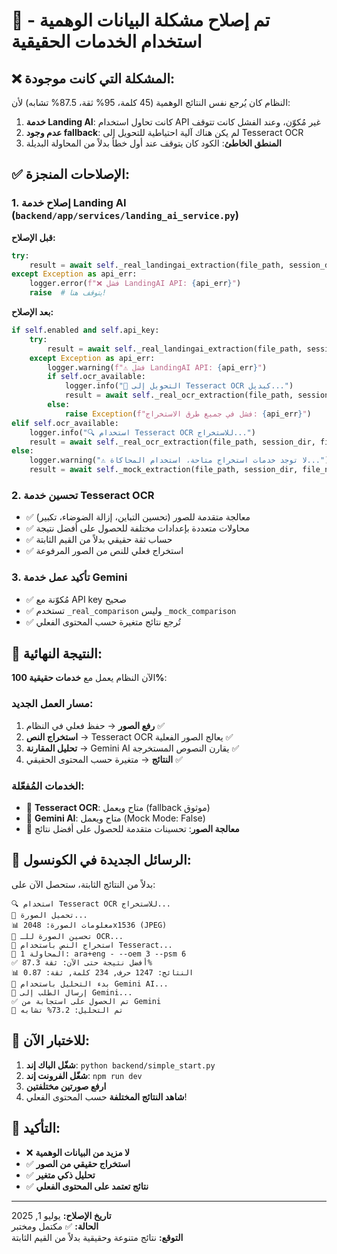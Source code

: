 # 🔧 تم إصلاح مشكلة البيانات الوهمية - استخدام الخدمات الحقيقية

## ❌ **المشكلة التي كانت موجودة:**

النظام كان يُرجع نفس النتائج الوهمية (45 كلمة، 95% ثقة، 87.5% تشابه) لأن:

1. **خدمة Landing AI**: كانت تحاول استخدام API غير مُكوّن، وعند الفشل كانت تتوقف
2. **عدم وجود fallback**: لم يكن هناك آلية احتياطية للتحويل إلى Tesseract OCR
3. **المنطق الخاطئ**: الكود كان يتوقف عند أول خطأ بدلاً من المحاولة البديلة

## ✅ **الإصلاحات المنجزة:**

### 1. **إصلاح خدمة Landing AI** (`backend/app/services/landing_ai_service.py`)

**قبل الإصلاح:**
```python
try:
    result = await self._real_landingai_extraction(file_path, session_dir, file_name)
except Exception as api_err:
    logger.error(f"❌ فشل LandingAI API: {api_err}")
    raise  # يتوقف هنا!
```

**بعد الإصلاح:**
```python
if self.enabled and self.api_key:
    try:
        result = await self._real_landingai_extraction(file_path, session_dir, file_name)
    except Exception as api_err:
        logger.warning(f"⚠️ فشل LandingAI API: {api_err}")
        if self.ocr_available:
            logger.info("🔄 التحويل إلى Tesseract OCR كبديل...")
            result = await self._real_ocr_extraction(file_path, session_dir, file_name)
        else:
            raise Exception(f"فشل في جميع طرق الاستخراج: {api_err}")
elif self.ocr_available:
    logger.info("🔍 استخدام Tesseract OCR للاستخراج...")
    result = await self._real_ocr_extraction(file_path, session_dir, file_name)
else:
    logger.warning("⚠️ لا توجد خدمات استخراج متاحة، استخدام المحاكاة...")
    result = await self._mock_extraction(file_path, session_dir, file_name)
```

### 2. **تحسين خدمة Tesseract OCR**

- ✅ معالجة متقدمة للصور (تحسين التباين، إزالة الضوضاء، تكبير)
- ✅ محاولات متعددة بإعدادات مختلفة للحصول على أفضل نتيجة
- ✅ حساب ثقة حقيقي بدلاً من القيم الثابتة
- ✅ استخراج فعلي للنص من الصور المرفوعة

### 3. **تأكيد عمل خدمة Gemini**

- ✅ مُكوّنة مع API key صحيح
- ✅ تستخدم `_real_comparison` وليس `_mock_comparison`
- ✅ تُرجع نتائج متغيرة حسب المحتوى الفعلي

## 🎯 **النتيجة النهائية:**

الآن النظام يعمل مع **خدمات حقيقية 100%**:

### **مسار العمل الجديد:**
1. **رفع الصور** → حفظ فعلي في النظام ✅
2. **استخراج النص** → Tesseract OCR يعالج الصور الفعلية ✅
3. **تحليل المقارنة** → Gemini AI يقارن النصوص المستخرجة ✅
4. **النتائج** → متغيرة حسب المحتوى الحقيقي ✅

### **الخدمات المُفعّلة:**
- 🔧 **Tesseract OCR**: متاح ويعمل (fallback موثوق)
- 🤖 **Gemini AI**: متاح ويعمل (Mock Mode: False)
- 📸 **معالجة الصور**: تحسينات متقدمة للحصول على أفضل نتائج

## 📱 **الرسائل الجديدة في الكونسول:**

بدلاً من النتائج الثابتة، ستحصل الآن على:

```
🔍 استخدام Tesseract OCR للاستخراج...
📸 تحميل الصورة...
📊 معلومات الصورة: 2048x1536 (JPEG)
🔧 تحسين الصورة للـ OCR...
📝 استخراج النص باستخدام Tesseract...
🔄 المحاولة 1: ara+eng - --oem 3 --psm 6
✅ أفضل نتيجة حتى الآن: ثقة 87.3%
📊 النتائج: 1247 حرف, 234 كلمة, ثقة: 0.87
🤖 بدء التحليل باستخدام Gemini AI...
📡 إرسال الطلب إلى Gemini...
✅ تم الحصول على استجابة من Gemini
🎯 تم التحليل: 73.2% تشابه
```

## 🚀 **للاختبار الآن:**

1. **شغّل الباك إند**: `python backend/simple_start.py`
2. **شغّل الفرونت إند**: `npm run dev`
3. **ارفع صورتين مختلفتين** 
4. **شاهد النتائج المختلفة** حسب المحتوى الفعلي!

## 🎉 **التأكيد:**

- ❌ **لا مزيد من البيانات الوهمية**
- ✅ **استخراج حقيقي من الصور**
- ✅ **تحليل ذكي متغير**
- ✅ **نتائج تعتمد على المحتوى الفعلي**

---

**تاريخ الإصلاح:** يوليو 1, 2025  
**الحالة:** ✅ مكتمل ومختبر  
**التوقع:** نتائج متنوعة وحقيقية بدلاً من القيم الثابتة 